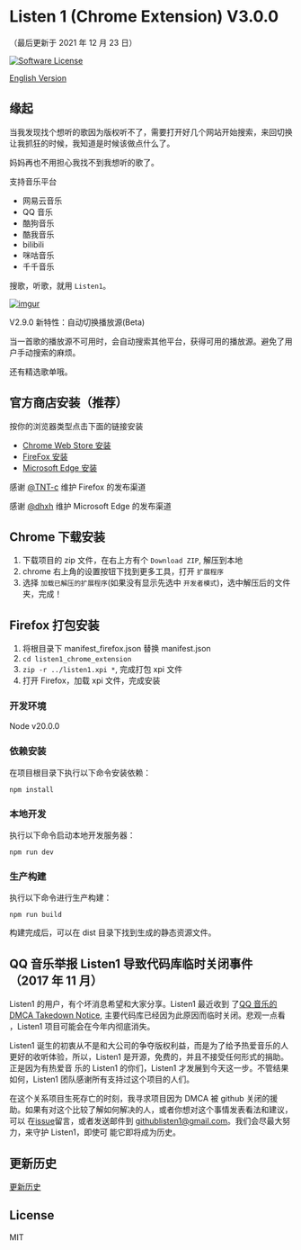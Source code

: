 # Listen 1 (Chrome Extension) V3.0.0

（最后更新于 2021 年 12 月 23 日）

[![Software License](https://img.shields.io/badge/license-MIT-brightgreen.svg)](LICENSE)

[English Version](https://github.com/listen1/listen1_chrome_extension/blob/next/README_EN.md)

## 缘起

当我发现找个想听的歌因为版权听不了，需要打开好几个网站开始搜索，来回切换让我抓狂的时候，我知道是时候该做点什么了。

妈妈再也不用担心我找不到我想听的歌了。

支持音乐平台

- 网易云音乐
- QQ 音乐
- 酷狗音乐
- 酷我音乐
- bilibili
- 咪咕音乐
- 千千音乐

搜歌，听歌，就用 `Listen1`。

[![imgur](https://i.imgur.com/dIVFtor.gif)]()

V2.9.0 新特性：自动切换播放源(Beta)

当一首歌的播放源不可用时，会自动搜索其他平台，获得可用的播放源。避免了用户手动搜索的麻烦。

还有精选歌单哦。

## 官方商店安装（推荐）

按你的浏览器类型点击下面的链接安装

- [Chrome Web Store 安装](https://chrome.google.com/webstore/detail/listen-1/indecfegkejajpaipjipfkkbedgaodbp)
- [FireFox 安装](https://addons.mozilla.org/zh-CN/firefox/addon/listen1/)
- [Microsoft Edge 安装](https://microsoftedge.microsoft.com/addons/detail/hneiglcmpeedblkmbndhfbeahcpjojjg)

感谢 [@TNT-c](https://github.com/TNT-c) 维护 Firefox 的发布渠道

感谢 [@dhxh](https://github.com/dhxh) 维护 Microsoft Edge 的发布渠道

## Chrome 下载安装

1. 下载项目的 zip 文件，在右上方有个 `Download ZIP`, 解压到本地
2. chrome 右上角的设置按钮下找到更多工具，打开 `扩展程序`
3. 选择 `加载已解压的扩展程序`(如果没有显示先选中 `开发者模式`)，选中解压后的文件夹，完成！

## Firefox 打包安装

1. 将根目录下 manifest_firefox.json 替换 manifest.json
2. `cd listen1_chrome_extension`
3. `zip -r ../listen1.xpi *`, 完成打包 xpi 文件
4. 打开 Firefox，加载 xpi 文件，完成安装

### 开发环境

Node v20.0.0

### 依赖安装

在项目根目录下执行以下命令安装依赖：

```
npm install
```

### 本地开发

执行以下命令启动本地开发服务器：

```
npm run dev
```

### 生产构建

执行以下命令进行生产构建：

```
npm run build
```

构建完成后，可以在 dist 目录下找到生成的静态资源文件。

## QQ 音乐举报 Listen1 导致代码库临时关闭事件 （2017 年 11 月）

Listen1 的用户，有个坏消息希望和大家分享。Listen1 最近收到
了[QQ 音乐的 DMCA Takedown Notice](https://github.com/github/dmca/blob/master/2017/2017-11-17-Listen1.md), 主要代码库已经因为此原因而临时关闭。悲观一点看
，Listen1 项目可能会在今年内彻底消失。

Listen1 诞生的初衷从不是和大公司的争夺版权利益，而是为了给予热爱音乐的人更好的收听体验，所以，Listen1 是开源，免费的，并且不接受任何形式的捐助。正是因为有热爱音
乐的 Listen1 的你们，Listen1 才发展到今天这一步。不管结果如何，Listen1 团队感谢所有支持过这个项目的人们。

在这个关系项目生死存亡的时刻，我寻求项目因为 DMCA 被 github 关闭的援助。如果有对这个比较了解如何解决的人，或者你想对这个事情发表看法和建议，可以
在[issue](https://github.com/listen1/listen1_chrome_extension/issues/113)留言，或者发送邮件到 githublisten1@gmail.com。我们会尽最大努力，来守护 Listen1，即使可
能它即将成为历史。

## 更新历史

[更新历史](https://github.com/listen1/listen1_chrome_extension/blob/next/CHANGELOG.md)

## License

MIT
